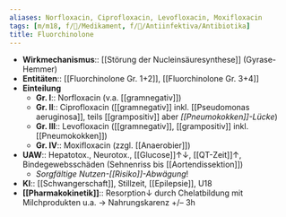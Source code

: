 ```yaml
---
aliases: Norfloxacin, Ciprofloxacin, Levofloxacin, Moxifloxacin
tags: [m/m18, f/💊/Medikament, f/🦠/Antiinfektiva/Antibiotika]
title: Fluorchinolone
---
```

- **Wirkmechanismus**:: [[Störung der Nucleinsäuresynthese]] (Gyrase-Hemmer)
- **Entitäten**:: [[Fluorchinolone Gr. 1+2]], [[Fluorchinolone Gr. 3+4]]
- **Einteilung**
	- **Gr. I**:: Norfloxacin (v.a. [[gramnegativ]])
	- **Gr. II**:: Ciprofloxacin ([[gramnegativ]] inkl. [[Pseudomonas aeruginosa]], teils [[grampositiv]] aber *[[Pneumokokken]]-Lücke*)
	- **Gr. III**:: Levofloxacin ([[gramnegativ]], [[grampositiv]] inkl. [[Pneumokokken]])
	- **Gr. IV**:: Moxifloxacin (zzgl. [[Anaerobier]])
- **UAW**:: Hepatotox., Neurotox., [[Glucose]]↑↓, [[QT-Zeit]]↑, Bindegewebsschäden (Sehnenriss bis [[Aortendissektion]])
	- *Sorgfältige Nutzen-[[Risiko]]-Abwägung*!
- **KI**:: [[Schwangerschaft]], Stillzeit, [[Epilepsie]], U18
- **[[Pharmakokinetik]]**:: Resorption↓ durch Chelatbildung mit Milchprodukten u.a. → Nahrungskarenz +/– 3h